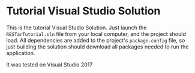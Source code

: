 # Tutorial Visual Studio Solution

This is the tutorial Visual Studio Solution. Just launch the `RESTarTutorial.sln` file from your local computer, and the project should load. All dependencies are added to the project's `package.config` file, so just building the solution should download all packages needed to run the application.

It was tested on Visual Studio 2017

